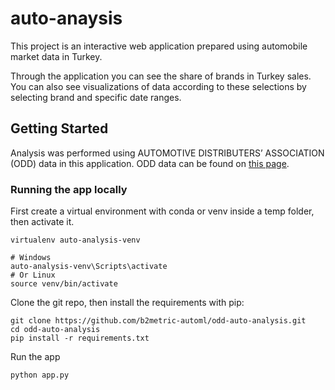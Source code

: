 # auto-anaysis
This project is an interactive web application prepared using automobile market data in Turkey.

Through the application you can see the share of brands in Turkey sales. You can also see visualizations of data according to these selections by selecting brand and specific date ranges.

## Getting Started

Analysis was performed using AUTOMOTIVE DISTRIBUTERS’ ASSOCIATION (ODD) data in this application. ODD data can be found on [this page](http://www.odd.org.tr/web_2837_1/neuralnetwork.aspx?type=73).

### Running the app locally

First create a virtual environment with conda or venv inside a temp folder, then activate it.

```
virtualenv auto-analysis-venv

# Windows
auto-analysis-venv\Scripts\activate
# Or Linux
source venv/bin/activate
```

Clone the git repo, then install the requirements with pip:
```
git clone https://github.com/b2metric-automl/odd-auto-analysis.git
cd odd-auto-analysis
pip install -r requirements.txt
```
Run the app
```
python app.py
```
